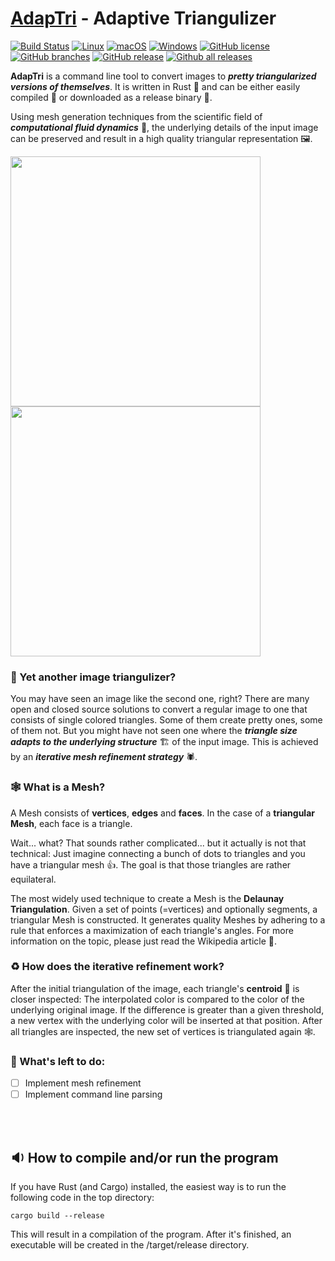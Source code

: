 # <u>AdapTri</u> - Adaptive Triangulizer
[![Build Status](https://app.travis-ci.com/TwoWaySix/adaptive-triangulizer.svg?branch=main)](https://app.travis-ci.com/TwoWaySix/adaptive-triangulizer)
[![Linux](https://svgshare.com/i/Zhy.svg)](https://svgshare.com/i/Zhy.svg)
[![macOS](https://svgshare.com/i/ZjP.svg)](https://svgshare.com/i/ZjP.svg)
[![Windows](https://svgshare.com/i/ZhY.svg)](https://svgshare.com/i/ZhY.svg)
[![GitHub license](https://img.shields.io/github/license/TwoWaySix/adaptive-triangulizer.svg)](https://github.com/TwoWaySix/adaptive-triangulizer/blob/master/LICENSE)
[![GitHub branches](https://badgen.net/github/branches/TwoWaySix/adaptive-triangulizer)](https://github.com/TwoWaySix/adaptive-triangulizer/)
[![GitHub release](https://img.shields.io/github/release/TwoWaySix/adaptive-triangulizer.svg)](https://GitHub.com/TwoWaySix/adaptive-triangulizer/releases/)
[![Github all releases](https://img.shields.io/github/downloads/TwoWaySix/adaptive-triangulizer/total.svg)](https://GitHub.com/TwoWaySix/adaptive-triangulizer/releases/)



**AdapTri** is a command line tool to convert images to ***pretty triangularized versions of themselves***. It is written in Rust 🦀 and can be either easily compiled 🔧 or downloaded as a release binary 📩. 

Using mesh generation techniques from the scientific field of ***computational fluid dynamics*** 🌊, the underlying details of the input image can be preserved and result in a high quality triangular representation 🖼️.

<img src="https://raw.githubusercontent.com/TwoWaySix/adaptive-triangulizer/main/data/2017_China_Chongqing_Boats.jpg" 
   style="width: 400px; height: auto; margin: auto">
<img src="https://raw.githubusercontent.com/TwoWaySix/adaptive-triangulizer/main/data/out/2017_China_Chongqing_Boats.jpg" 
   style="width: 400px; height: auto; margin: auto">
   
   
### 🤔 Yet another image triangulizer?

You may have seen an image like the second one, right? There are many open and closed source solutions to convert a regular image to one that consists of single colored triangles. Some of them create pretty ones, some of them not. But you might have not seen one where the ***triangle size adapts to the underlying structure*** 🏗️ of the input image. This is achieved by an ***iterative mesh refinement strategy*** 🕷️.


### 🕸️ What is a Mesh?

A Mesh consists of **vertices**, **edges** and **faces**. In the case of a **triangular Mesh**, each face is a triangle. 

Wait... what? That sounds rather complicated... but it actually is not that technical: Just imagine connecting a bunch of dots to triangles and you have a triangular mesh 👍. The goal is that those triangles are rather equilateral.

The most widely used technique to create a Mesh is the **Delaunay Triangulation**. Given a set of points (=vertices) and optionally segments, a triangular Mesh is constructed. It generates quality Meshes by adhering to a rule that enforces a maximization of each triangle's angles. For more information on the topic, please just read the Wikipedia article 📖.


### ♻️ How does the iterative refinement work?

After the initial triangulation of the image, each triangle's **centroid** 🎯 is closer inspected: The interpolated color is compared to the color of the underlying original image. If the difference is greater than a given threshold, a new vertex with the underlying color will be inserted at that position. After all triangles are inspected, the new set of vertices is triangulated again 🕸️.


### 📝 What's left to do:

- [ ] Implement mesh refinement
- [ ] Implement command line parsing

<br><br>

## 🔉 How to compile and/or run the program

If you have Rust (and Cargo) installed, the easiest way is to run the following code in the top directory:
```
cargo build --release
```
This will result in a compilation of the program. After it's finished, an executable will be created in the /target/release directory. 

